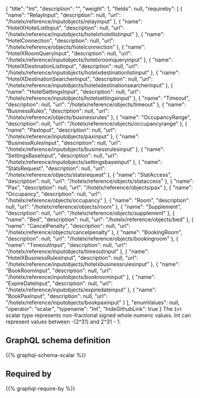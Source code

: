 {
  "title": "Int",
  "description": "",
  "weight": 1,
  "fields": null,
  "requireby": [
    {
      "name": "RelayInput",
      "description": null,
      "url": "/hotelx/reference/inputobjects/relayinput"
    },
    {
      "name": "HotelXHotelListInput",
      "description": null,
      "url": "/hotelx/reference/inputobjects/hotelxhotellistinput"
    },
    {
      "name": "HotelConnection",
      "description": null,
      "url": "/hotelx/reference/objects/hotelconnection"
    },
    {
      "name": "HotelXRoomQueryInput",
      "description": null,
      "url": "/hotelx/reference/inputobjects/hotelxroomqueryinput"
    },
    {
      "name": "HotelXDestinationListInput",
      "description": null,
      "url": "/hotelx/reference/inputobjects/hotelxdestinationlistinput"
    },
    {
      "name": "HotelXDestinationSearcherInput",
      "description": null,
      "url": "/hotelx/reference/inputobjects/hotelxdestinationsearcherinput"
    },
    {
      "name": "HotelSettingsInput",
      "description": null,
      "url": "/hotelx/reference/inputobjects/hotelsettingsinput"
    },
    {
      "name": "Timeout",
      "description": null,
      "url": "/hotelx/reference/objects/timeout"
    },
    {
      "name": "BusinessRules",
      "description": null,
      "url": "/hotelx/reference/objects/businessrules"
    },
    {
      "name": "OccupancyRange",
      "description": null,
      "url": "/hotelx/reference/objects/occupancyrange"
    },
    {
      "name": "PaxInput",
      "description": null,
      "url": "/hotelx/reference/inputobjects/paxinput"
    },
    {
      "name": "BusinessRulesInput",
      "description": null,
      "url": "/hotelx/reference/inputobjects/businessrulesinput"
    },
    {
      "name": "SettingsBaseInput",
      "description": null,
      "url": "/hotelx/reference/inputobjects/settingsbaseinput"
    },
    {
      "name": "StatsRequest",
      "description": null,
      "url": "/hotelx/reference/objects/statsrequest"
    },
    {
      "name": "StatAccess",
      "description": null,
      "url": "/hotelx/reference/objects/stataccess"
    },
    {
      "name": "Pax",
      "description": null,
      "url": "/hotelx/reference/objects/pax"
    },
    {
      "name": "Occupancy",
      "description": null,
      "url": "/hotelx/reference/objects/occupancy"
    },
    {
      "name": "Room",
      "description": null,
      "url": "/hotelx/reference/objects/room"
    },
    {
      "name": "Supplement",
      "description": null,
      "url": "/hotelx/reference/objects/supplement"
    },
    {
      "name": "Bed",
      "description": null,
      "url": "/hotelx/reference/objects/bed"
    },
    {
      "name": "CancelPenalty",
      "description": null,
      "url": "/hotelx/reference/objects/cancelpenalty"
    },
    {
      "name": "BookingRoom",
      "description": null,
      "url": "/hotelx/reference/objects/bookingroom"
    },
    {
      "name": "TimeoutInput",
      "description": null,
      "url": "/hotelx/reference/inputobjects/timeoutinput"
    },
    {
      "name": "HotelXBusinessRulesInput",
      "description": null,
      "url": "/hotelx/reference/inputobjects/hotelxbusinessrulesinput"
    },
    {
      "name": "BookRoomInput",
      "description": null,
      "url": "/hotelx/reference/inputobjects/bookroominput"
    },
    {
      "name": "ExpireDateInput",
      "description": null,
      "url": "/hotelx/reference/inputobjects/expiredateinput"
    },
    {
      "name": "BookPaxInput",
      "description": null,
      "url": "/hotelx/reference/inputobjects/bookpaxinput"
    }
  ],
  "enumValues": null,
  "operator": "scalar",
  "typename": "Int",
  "hideGithubLink": true
}
The `Int` scalar type represents non-fractional signed whole numeric values. Int can represent values between -(2^31) and 2^31 - 1. 
## GraphQL schema definition

{{% graphql-schema-scalar %}}

## Required by

{{% graphql-require-by %}}
